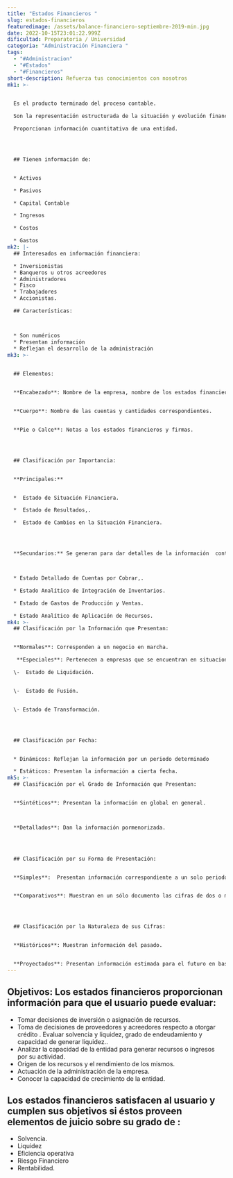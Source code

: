 ```yaml
---
title: "Estados Financieros "
slug: estados-financieros
featuredimage: /assets/balance-financiero-septiembre-2019-min.jpg
date: 2022-10-15T23:01:22.999Z
dificultad: Preparatoria / Universidad
categoria: "Administración Financiera "
tags:
  - "#Administracion"
  - "#Estados"
  - "#Financieros"
short-description: Refuerza tus conocimientos con nosotros
mk1: >-
  

  Es el producto terminado del proceso contable.

  Son la representación estructurada de la situación y evolución financiera de una entidad a una fecha determinada o por un periodo determinado

  Proporcionan información cuantitativa de una entidad.




  ## Tienen información de:


  * Activos

  * Pasivos

  * Capital Contable

  * Ingresos

  * Costos

  * Gastos
mk2: |-
  ## Interesados en información financiera:

  * Inversionistas
  * Banqueros u otros acreedores
  * Administradores
  * Fisco
  * Trabajadores
  * Accionistas.

  ## Características:



  * Son numéricos
  * Presentan información
  * Reflejan el desarrollo de la administración
mk3: >-
  

  ## Elementos:


  **Encabezado**: Nombre de la empresa, nombre de los estados financieros, fecha o periodo.


  **Cuerpo**: Nombre de las cuentas y cantidades correspondientes.


  **Pie o Calce**: Notas a los estados financieros y firmas.




  ## Clasificación por Importancia:


  **Principales:**


  *  Estado de Situación Financiera.

  *  Estado de Resultados,.

  *  Estado de Cambios en la Situación Financiera.




  **Secundarios:** Se generan para dar detalles de la información  contenida en los estados financieros principales.



  * Estado Detallado de Cuentas por Cobrar,.

  * Estado Analítico de Integración de Inventarios.

  * Estado de Gastos de Producción y Ventas.

  * Estado Analítico de Aplicación de Recursos.
mk4: >-
  ## Clasificación por la Información que Presentan:


  **Normales**: Corresponden a un negocio en marcha.

   **Especiales**: Pertenecen a empresas que se encuentran en situaciones diferentes a un negocio en marcha. 

  \-  Estado de Liquidación.


  \-  Estado de Fusión. 


  \- Estado de Transformación.           




  ## Clasificación por Fecha:


  * Dinámicos: Reflejan la información por un periodo determinado

  * Estáticos: Presentan la información a cierta fecha.
mk5: >-
  ## Clasificación por el Grado de Información que Presentan:


  **Sintéticos**: Presentan la información en global en general.



  **Detallados**: Dan la información pormenorizada. 

  ﻿


  ## Clasificación por su Forma de Presentación:


  **Simples**:  Presentan información correspondiente a un solo periodo.


  **Comparativos**: Muestran en un sólo documento las cifras de dos o más periodos.




  ## Clasificación por la Naturaleza de sus Cifras:


  **Históricos**: Muestran información del pasado.


  **Proyectados**: Presentan información estimada para el futuro en base a la planeación.
---
```



## Objetivos: Los estados financieros proporcionan información para que el usuario puede evaluar:

* Tomar decisiones de inversión o asignación de recursos.
* Toma de decisiones  de proveedores y acreedores respecto a otorgar crédito . Evaluar solvencia y liquidez, grado de endeudamiento y capacidad de generar liquidez..
* Analizar la capacidad de la entidad para generar recursos o ingresos por su actividad.
* Origen de los recursos y el rendimiento de los mismos.
* Actuación de la administración de la empresa.
* Conocer la capacidad de crecimiento de la entidad.



## Los estados financieros satisfacen al usuario y cumplen sus objetivos si éstos proveen elementos de juicio sobre su grado de : 

* Solvencia.
* Liquidez
* Eficiencia operativa
* Riesgo Financiero
* Rentabilidad.